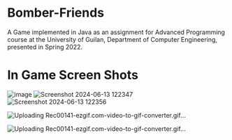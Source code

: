 # Bomber-Friends

A Game implemented in Java as an assignment for Advanced Programming course at the University of Guilan, Department of Computer Engineering, presented in Spring 2022.

# In Game Screen Shots
![image](https://github.com/rastin-py/Bomber-Friends/assets/92922383/bf83a819-7cca-4ea0-a0f4-32c2950dfaf8)
![Screenshot 2024-06-13 122347](https://github.com/rastin-py/Bomber-Friends/assets/92922383/643ce11b-dcb9-40bd-b743-13adb3fb9f59)
![Screenshot 2024-06-13 122356](https://github.com/rastin-py/Bomber-Friends/assets/92922383/837aaf7e-2d1a-476e-be16-cac4c139de6b)


![Uploading Rec00141-ezgif.com-video-to-gif-converter.gif…]()

![Uploading Rec00141-ezgif.com-video-to-gif-converter.gif…]()
